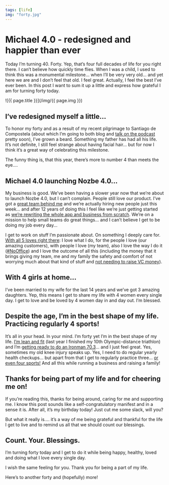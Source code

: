 ```yaml
---
tags: [life]
img: "forty.jpg"
---
```


# Michael 4.0 - redesigned and happier than ever

Today I’m turning 40. Forty. Yep, that’s four full decades of life for you right there. I can’t believe how quickly time flies. When I was a child, I used to think this was a monumental milestone... when I’ll be very very old... and yet here we are and I don’t feel that old. I feel great. Actually, I feel the best I’ve ever been. In this post I want to sum it up a little and express how grateful I am for turning forty today.
 
<!--More-->

![{{ page.title }}](/img/{{ page.img }})

## I’ve redesigned myself a little...

To honor my forty and as a result of my recent pilgrimage to Santiago de Compostela (about which I’m going to both blog and [talk on the podcast](/podcast) pretty soon), I’ve grown a beard. Something my father has had all his life. It’s not definite, I still feel strange about having facial hair... but for now I think it’s a great way of celebrating this milestone.

The funny thing is, that this year, there’s more to number 4 than meets the eye....

## Michael 4.0 launching Nozbe 4.0...

My business is good. We’ve been having a slower year now that we’re about to launch Nozbe 4.0, but I can’t complain. People still love our product. I’ve got a [great team behind me](https://nozbe.com/about) and we’re actually hiring new people just this week... and after 12 years of doing this I feel like we’re just getting started as [we’re rewriting the whole app and business from scratch](https://nozbe.com/). We’re on a mission to help small teams do great things... and I can’t believe I get to be doing my job every day...

I get to work on stuff I’m passionate about. On something I deeply care for. [With all 5 loves right there](https://sliwinski.com/5-loves): I love what I do, for the people I love (our amazing customers), with people I love (my team), also I love the way I do it ([#NoOffice](/nooffice)) and I love the outcome of all this (including the money that it brings giving my team, me and my family the safety and comfort of not worrying much about that kind of stuff and [not needing to raise VC money](https://nozbe.com/blog/11-years/)).

## With 4 girls at home...

I’ve been married to my wife for the last 14 years and we’ve got 3 amazing daughters. Yep, this means I get to share my life with 4 women every single day. I get to love and be loved by 4 women day in and day out. I’m blessed.

## Despite the age, I’m in the best shape of my life. Practicing regularly 4 sports!

It’s all in your head. In your mind. I’m forty yet I’m in the best shape of my life. [I’m lean and fit](/sports) (last year I finished my 10th Olympic-distance triathlon) and I’m [getting ready to do an Ironman 70.3](https://sliwinski.com/wannabe)... and I just feel great. Yes, sometimes my old knee injury speaks up. Yes, I need to do regular yearly health checkups... but apart from that I get to regularly practice three... [or even four sports!](https://sliwinski.com/tennis) And all this while running a business and raising a family!

## Thanks for being part of my life and for cheering me on!

If you’re reading this, thanks for being around, caring for me and supporting me. I know this post sounds like a self-congratulatory manifest and in a sense it is. After all, it’s my birthday today! Just cut me some slack, will you?

But what it really is.... it’s a way of me being grateful and thankful for the life I get to live and to remind us all that we should count our blessings.

## Count. Your. Blessings.

I’m turning forty today and I get to do it while being happy, healthy, loved and doing what I love every single day.

I wish the same feeling for you. Thank you for being a part of my life.

Here’s to another forty and (hopefully) more!


[n]: https://nozbe.com/?a=mike
[p]: /podcast